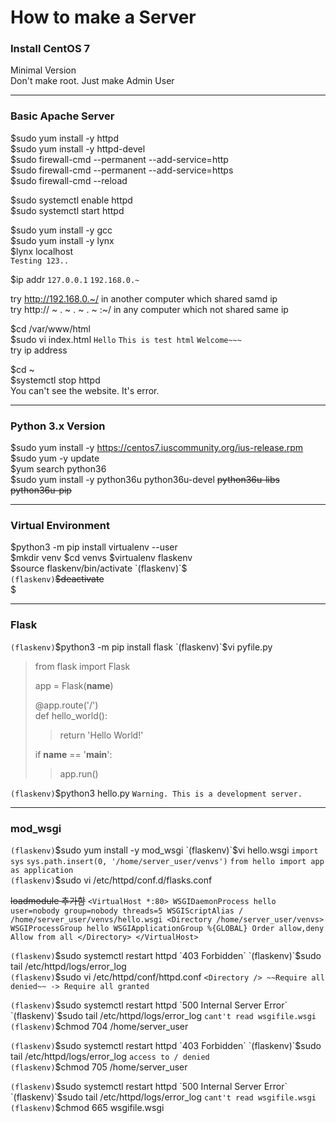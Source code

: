 How to make a Server   
=
### Install CentOS 7   
Minimal Version   
Don't make root. Just make Admin User   
***
### Basic Apache Server
$sudo yum install -y httpd   
$sudo yum install -y httpd-devel   
$sudo firewall-cmd --permanent --add-service=http   
$sudo firewall-cmd --permanent --add-service=https   
$sudo firewall-cmd --reload   

$sudo systemctl enable httpd   
$sudo systemctl start httpd   

$sudo yum install -y gcc    
$sudo yum install -y lynx   
$lynx localhost   
`Testing 123.. `      

$ip addr `127.0.0.1` `192.168.0.~`   

try http://192.168.0.~/ in another computer which shared samd ip   
try http:// ~ . ~ . ~ . ~ :~/ in any computer which not shared same ip   

$cd /var/www/html   
$sudo vi index.html `Hello` `This is test html` `Welcome~~~`   
try ip address   

$cd ~   
$systemctl stop httpd   
You can't see the website. It's error.    
***
### Python 3.x Version
$sudo yum install -y https://centos7.iuscommunity.org/ius-release.rpm   
$sudo yum -y update   
$yum search python36   
$sudo yum install -y python36u python36u-devel ~~python36u-libs~~ ~~python36u-pip~~    
- - -
### Virtual Environment
$python3 -m pip install virtualenv --user   
$mkdir venv
$cd venvs
$virtualenv flaskenv   
$source flaskenv/bin/activate   
`(flaskenv)`$   
`(flaskenv)`~~$deactivate~~   
$   
- - -
### Flask    
`(flaskenv)`$python3 -m pip install flask   
`(flaskenv)`$vi pyfile.py   
> from flask import Flask    
> 
> app = Flask(__name__)   
> 
> @app.route('/')   
> def hello_world():   
> > return 'Hello World!'   
> 
> if __name__ == '__main__':   
> > app.run()   

`(flaskenv)`$python3 hello.py `Warning. This is a development server. `    
- - -
### mod_wsgi
`(flaskenv)`$sudo yum install -y mod_wsgi    
`(flaskenv)`$vi hello.wsgi `import sys` `sys.path.insert(0, '/home/server_user/venvs')` `from hello import app as application`     
`(flaskenv)`$sudo vi /etc/httpd/conf.d/flasks.conf    

~~loadmodule 추가함~~
`<VirtualHost *:80>
  WSGIDaemonProcess hello user=nobody group=nobody threads=5
  WSGIScriptAlias / /home/server_user/venvs/hello.wsgi
  <Directory /home/server_user/venvs>
    WSGIProcessGroup hello
    WSGIApplicationGroup %{GLOBAL}
    Order allow,deny
    Allow from all
  </Directory>
</VirtualHost>`


`(flaskenv)`$sudo systemctl restart httpd `403 Forbidden`    
`(flaskenv)`$sudo tail /etc/httpd/logs/error_log    
`(flaskenv)`$sudo vi /etc/httpd/conf/httpd.conf `<Directory /> ~~Require all denied~~ -> Require all granted`    
 
`(flaskenv)`$sudo systemctl restart httpd `500 Internal Server Error`  
`(flaskenv)`$sudo tail /etc/httpd/logs/error_log `cant't read wsgifile.wsgi`    
`(flaskenv)`$chmod 704 /home/server_user   

`(flaskenv)`$sudo systemctl restart httpd `403 Forbidden`  
`(flaskenv)`$sudo tail /etc/httpd/logs/error_log `access to / denied`   
`(flaskenv)`$chmod 705 /home/server_user   

`(flaskenv)`$sudo systemctl restart httpd `500 Internal Server Error`  
`(flaskenv)`$sudo tail /etc/httpd/logs/error_log `cant't read wsgifile.wsgi`    
`(flaskenv)`$chmod 665 wsgifile.wsgi
